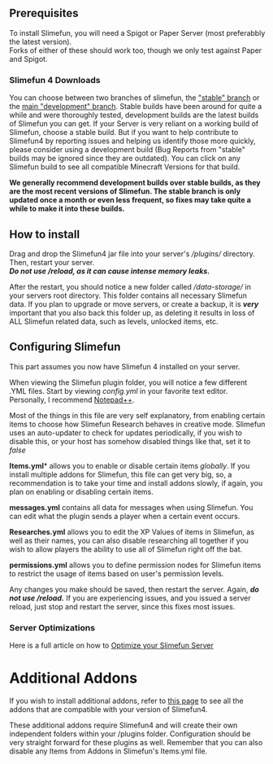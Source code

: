 ## Prerequisites
To install Slimefun, you will need a Spigot or Paper Server (most preferabbly the latest version).<br>
Forks of either of these should work too, though we only test against Paper and Spigot.

### Slimefun 4 Downloads
You can choose between two branches of slimefun, the ["stable" branch](https://thebusybiscuit.github.io/builds/TheBusyBiscuit/Slimefun4/stable/) or the [main "development" branch](https://thebusybiscuit.github.io/builds/TheBusyBiscuit/Slimefun4/master/).
Stable builds have been around for quite a while and were thoroughly tested, development builds are the latest builds of Slimefun you can get.
If your Server is very reliant on a working build of Slimefun, choose a stable build.
But if you want to help contribute to Slimefun4 by reporting issues and helping us identify those more quickly, please consider using a development build (Bug Reports from "stable" builds may be ignored since they are outdated).
You can click on any Slimefun build to see all compatible Minecraft Versions for that build.

**We generally recommend development builds over stable builds, as they are the most recent versions of Slimefun. The stable branch is only updated once a month or even less frequent, so fixes may take quite a while to make it into these builds.**

## How to install
Drag and drop the Slimefun4 jar file into your server's */plugins/* directory.
Then, restart your server.<br>
***Do not use /reload, as it can cause intense memory leaks.***

After the restart, you should notice a new folder called */data-storage/* in your servers root directory. This folder contains all necessary Slimefun data.
If you plan to upgrade or move servers, or create a backup, it is ***very*** important that you also back this folder up, as
deleting it results in loss of ALL Slimefun related data, such as levels, unlocked items, etc.

## Configuring Slimefun
This part assumes you now have Slimefun 4 installed on your server.

When viewing the Slimefun plugin folder, you will notice a few different .YML files. Start by viewing *config.yml* in your favorite text editor.
Personally, I recommend [Notepad++](https://notepad-plus-plus.org).

Most of the things in this file are very self explanatory, from enabling certain items to choose how Slimefun Research behaves in creative mode.
Slimefun uses an auto-updater to check for updates periodically, if you wish to disable this, or your host has somehow disabled things like that, set it to *false*

**Items.yml*** allows you to enable or disable certain items *globally*. If you install multiple addons for Slimefun, this file can get very big,
so, a recommendation is to take your time and install addons slowly, if again, you plan on enabling or disabling certain items.

**messages.yml** contains all data for messages when using Slimefun. You can edit what the plugin sends a player when a certain event occurs.

**Researches.yml** allows you to edit the XP Values of items in Slimefun, as well as their names, you can also disable researching all together if you wish to allow players
the ability to use all of Slimefun right off the bat.

**permissions.yml** allows you to define permission nodes for Slimefun items to restrict the usage of items based on user's permission levels.

Any changes you make should be saved, then restart the server. Again, ***do not use /reload.*** If you are experiencing issues, and you issued a server reload,
just stop and restart the server, since this fixes most issues.

### Server Optimizations
Here is a full article on how to [Optimize your Slimefun Server](https://github.com/Slimefun/Slimefun4/wiki/Server-Optimizations)

# Additional Addons
If you wish to install additional addons, refer to [this page](https://github.com/Slimefun/Slimefun4/wiki/Addons) to see all the addons that are compatible with your version of Slimefun4.

These additional addons require Slimefun4 and will create their own independent folders within your /plugins folder.
Configuration should be very straight forward for these plugins as well.
Remember that you can also disable any Items from Addons in Slimefun's Items.yml file.
